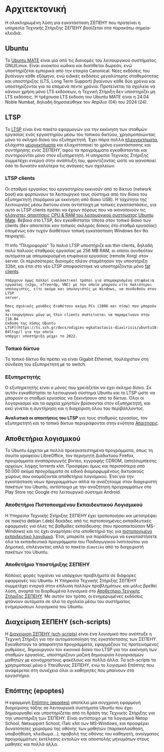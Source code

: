 # Αρχιτεκτονική

Η ολοκληρωμένη λύση για εγκατάσταση ΣΕΠΕΗΥ που προτείνει η υπηρεσία Τεχνικής
Στήριξης ΣΕΠΕΗΥ βασίζεται στα παρακάτω σημεία-κλειδιά:

## Ubuntu

Το [Ubuntu MATE](https://ubuntu-mate.org/) είναι μία από τις διανομές του
λειτουργικού συστήματος GNU/Linux. Είναι ανοικτού κώδικα και διατίθεται δωρεάν,
ενώ υποστηρίζεται εμπορικά από την εταιρία Canonical. Νέες εκδόσεις του
βγαίνουν κάθε εξάμηνο, ενώ ειδικές εκδόσεις μεγαλύτερης σταθερότητας και
υποστήριξης (LTS, Long Term Support) βγαίνουν κάθε δύο χρόνια και
υποστηρίζονται για τα επόμενα πέντε χρόνια. Προτείνεται τα σχολεία να κάνουν
χρήση μόνο LTS εκδόσεων, η Τεχνική Στήριξη δεν υποστηρίζει μη LTS εκδόσεις. Η
τρέχουσα LTS έκδοση του Ubuntu MATE είναι η 24.04 Noble Numbat, δηλαδή
δημοσιεύθηκε τον Απρίλιο (04) του 2024 (24).

## LTSP

Το [LTSP](https://ltsp.org) είναι ένα πακέτο εφαρμογών για την εκκίνηση των
σταθμών εργασίας ενός εργαστηρίου μέσω του τοπικού δικτύου, χρησιμοποιώντας
μόνο το σκληρό δίσκο του εξυπηρετητή. Έχει πάρα πολλά
[πλεονεκτήματα](advantages.md), ελάχιστα [μειονεκτήματα](disadvantages.md)
και ελαχιστοποιεί το χρόνο εγκατάστασης και συντήρησης ενός ΣΕΠΕΗΥ, αφού τα
προγράμματα εγκαθίστανται και συντηρούνται μόνο στον εξυπηρετητή. Η υπηρεσία
Τεχνικής Στήριξης συμμετέχει ενεργά στην ανάπτυξή του, φροντίζοντας ώστε να
ικανοποιεί όσο το δυνατόν καλύτερα τις ανάγκες των σχολείων.

### LTSP clients

Οι σταθμοί εργασίας του εργαστηρίου εκκινούν από το δίκτυο (network boot) και
φορτώνουν το λειτουργικό τους σύστημα από τον δίσκο του εξυπηρετητή (παρόμοια
με εκκίνηση από δίσκο USB). Η ταχύτητα της λειτουργίας μέσω δικτύου είναι
αντίστοιχη με τοπικές εγκαταστάσεις, για αυτό οι LTSP clients πρέπει να έχουν
πόρους που να ικανοποιούν τις [ελάχιστες απαιτήσεις CPU & RAM του λειτουργικού
συστήματος Ubuntu Mate](https://ubuntu-mate.org/about/requirements/). Βέβαια
στο LTSP, δεν εγκαθίσταται τίποτα στον τοπικό δίσκο των clients (δεν απαιτείται
καν τοπικός σκληρός δίσκος στο σταθμό εργασίας) επομένως εάν τυχόν διαθέτουν
τοπική εγκατάσταση Windows δεν θα πειραχτεί.

!!! info "Πληροφορία"
    Το παλιό LTSP υποστήριζε και thin clients, δηλαδή πολύ παλιούς σταθμούς
    εργασίας με 256 MB RAM, οι οποίοι συνδεόταν αυτόματα με απομακρυσμένη
    επιφάνεια εργασίας (remote Xorg) στον server. Οι περισσότερες διανομές
    πλέον σταμάτησαν την υποστήριξη 32bit, και έτσι στο νέο LTSP αποφασίστηκε
    να υποστηρίζονται μόνο [fat clients](requirements.md#σταθμοί-εργασίας).

    Υπάρχουν όμως πολλοί εναλλακτικοί τρόποι για απομακρυσμένη επιφάνεια
    εργασίας (x2go, xfreerdp, VNC) με την οποία μπορούν είτε παλιότεροι
    υπολογιστές, είτε ακόμα και υπολογιστές με Windows, να συνδεθούν στον LTSP
    server.

    Όσες σχολικές μονάδες διαθέτουν ακόμη PCs (2006 και πίσω) που μπορούν να
    λειτουργήσουν μόνο ως thin clients συστείνεται να παραμείνουν στην [18.04
    έκδοση της λύσης Ubuntu
    LTSP](https://ts.sch.gr/docs/odigies-egkatastasis-diaxirisis/ubuntu18-04ltsp/) για την οποία
    υπάρχει υποστήριξη μέχρι το 2022.

### Τοπικό δίκτυο

Το τοπικό δίκτυο θα πρέπει να είναι Gigabit Ethernet, τουλάχιστον στη σύνδεση
του εξυπηρετητή με το switch.

### Εξυπηρετητής

Ο εξυπηρετητής είναι ο μόνος που χρειάζεται να έχει σκληρό δίσκο. Σε αυτόν
εγκαθίσταται το λειτουργικό σύστημα Ubuntu και το LTSP ώστε να μπορούν οι
σταθμοί εργασίας να ξεκινήσουν από το δίκτυο. Όλοι οι λογαριασμοί και τα αρχεία
χρηστών βρίσκονται στον εξυπηρετητή, και εκεί γίνεται η συντήρηση και η
διαχείριση όλου του περιβάλλοντος.

**Αναλυτικά οι απαιτήσεις του LTSP** για τους σταθμούς εργασίας, τον
εξυπηρετητή και το τοπικό δίκτυο περιγράφονται στην ενότητα
[Απαιτήσεις](requirements.md).

## Αποθετήρια λογισμικού

Το Ubuntu έρχεται με πολλά προεγκατεστημένα προγράμματα, όπως τη σουίτα
γραφείου LibreOffice, τον περιηγητή Διαδικτύου Firefox, προγράμματα
αναπαραγωγής βίντεο, εγγραφής CDROM, (απο)συμπίεσης αρχείων, λήψης torrents
κλπ. Προσφέρει όμως και περισσότερα από 50.000 ακόμα προγράμματα σε ειδικά
διαμορφωμένους δικτυακούς χώρους που ονομάζονται αποθετήρια λογισμικού. Έτσι
για την εγκατάσταση νέων προγραμμάτων απλά τα αναζητούμε στον διαχειριστή
πακέτων του Ubuntu, αντίστοιχα με την αναζήτηση προγραμμάτων στο Play Store της
Google στο λειτουργικό σύστημα Android.

### Αποθετήριο Πιστοποιημένου Εκπαιδευτικού Λογισμικού

Η Υπηρεσία Τεχνικής Στήριξης ΣΕΠΕΗΥ έχει τροποποιήσει και μετατρέψει σε πακέτα
debian (.deb) δεκάδες από τις πιστοποιημένες εκπαιδευτικές εφαρμογές για όλες
τις βαθμίδες εκπαίδευσης (που προαπαιτούσαν MS-Windows) και τις έχει αναρτήσει
στο αποθετήριό της για [πιστοποιημένο εκπαιδευτικό
λογισμικό](https://ts.sch.gr/repository). Έτσι, μπορείτε για παράδειγμα να
εγκαταστήσετε όλα τα εκπαιδευτικά προγράμματα του Παιδαγωγικού Ινστιτούτου για
Δημοτικό, επιλέγοντας απλά το πακέτο `dimotiko` από το διαχειριστή πακέτων του
Ubuntu.

### Αποθετήριο Υποστήριξης ΣΕΠΕΗΥ

Κάποιες φορές τυχαίνει να υπάρχουν προβλήματα σε διάφορες εφαρμογές του Ubuntu.
Η Υπηρεσία Τεχνικής Στήριξης ΣΕΠΕΗΥ συμμετέχει ενεργά στην επίλυση πολλών
προβλημάτων, και μόλις βρεθεί λύση, αναρτά τα διορθωμένα λογισμικά στο
[Αποθετήριο Τεχνικής Στήριξης
ΣΕΠΕΗΥ](https://launchpad.net/~ts.sch.gr/+archive/ppa). Με αυτόν τον τρόπο, οι
ενημερωμένες εκδόσεις φτάνουν αυτόματα σε όλα τα σχολεία μέσω του συστήματος
ενημερώσεων λογισμικού του Ubuntu.

## Διαχείριση ΣΕΠΕΗΥ (sch-scripts)

Η [Διαχείριση ΣΕΠΕΗΥ (sch-scripts)](../glossary/index.md#sch-scripts) είναι ένα
λογισμικό που ανέπτυξε η Τεχνική Στήριξη για την αυτοματοποίηση της
εγκατάστασης των ΣΕΠΕΗΥ. Εγκαθιστούν τα απαραίτητα προγράμματα, εφαρμόζουν τις
προτεινόμενες ρυθμίσεις, δημιουργούν τον εικονικό δίσκο του LTSP για την
εκκίνηση των σταθμών εργασίας, υποστηρίζουν μαζική δημιουργία λογαριασμών
μαθητών με κοινόχρηστους φακέλους και πολλά άλλα. Τα sch-scripts τα
χρησιμοποιεί μόνο ο Υπεύθυνος ΣΕΠΕΗΥ, ενώ το λογισμικό Επόπτης που αναφέρεται
στη συνέχεια όλοι οι καθηγητές που μπαίνουν στο εργαστήριο.

## Επόπτης (epoptes)

Η εφαρμογή [Επόπτης (epoptes)](../glossary/index.md#epoptes) αποτελεί μία
σύγχρονη εφαρμογή διαχείρισης τάξης σε λειτουργικά συστήματα Ubuntu που έχει
δημιουργηθεί και υποστηρίζεται από τη δράση της Τεχνικής Στήριξης για την
υποστήριξη των ΣΕΠΕΗΥ. Είναι αντίστοιχο με τα λογισμικά Netop School,
Netsupport School, iTalc κλπ των MS-Windows, και προσφέρει δυνατότητες
χειρισμού της οθόνης των μαθητών (παρακολούθηση, υποβοήθηση, κλείδωμα...),
προβολή της οθόνης του καθηγητή, ανοίγματος προγραμμάτων, εκτέλεσης εντολών και
αποστολής μηνυμάτων στους μαθητές και πολλά άλλα.

